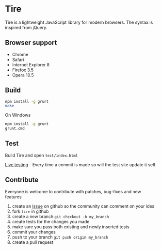 # Tire

Tire is a lightweight JavaScript library for modern browsers. The syntax is inspired from jQuery.

## Browser support

* Chrome
* Safari
* Internet Explorer 8
* Firefox 3.5
* Opera 10.5

## Build

```sh
npm install -g grunt
make
```

On Windows
  
```sh
npm install -g grunt
grunt.cmd
```

## Test

  Build Tire and open `test/index.html`
  
  [Live testing](http://tire.forsmo.me) - Every time a commit is made so will the test site update it self.

## Contribute

Everyone is welcome to contribute with patches, bug-fixes and new features

1. create an [issue](https://github.com/Frozzare/tire/issues) on github so the community can comment on your idea
2. fork `tire` in github
3. create a new branch `git checkout -b my_branch`
4. create tests for the changes you made
5. make sure you pass both existing and newly inserted tests
6. commit your changes
7. push to your branch `git push origin my_branch`
8. create a pull request